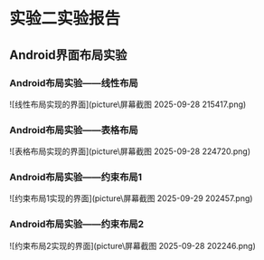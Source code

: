 # 实验二实验报告

## Android界面布局实验

### Android布局实验——线性布局

![线性布局实现的界面](picture\屏幕截图 2025-09-28 215417.png)

### Android布局实验——表格布局

![表格布局实现的界面](picture\屏幕截图 2025-09-28 224720.png)

### Android布局实验——约束布局1

![约束布局1实现的界面](picture\屏幕截图 2025-09-29 202457.png)

### Android布局实验——约束布局2

![约束布局2实现的界面](picture\屏幕截图 2025-09-28 202246.png)
